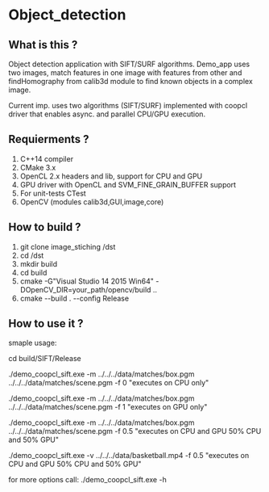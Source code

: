 # Object_detection
What is this ? 
--------------
Object detection application with SIFT/SURF algorithms. Demo_app uses two images, match features in one image with features from other and findHomography from calib3d module to find known objects in a complex image. 

Current imp. uses two algorithms (SIFT/SURF) implemented with coopcl driver that enables async. and parallel CPU/GPU execution. 

Requierments ?
---------------
1. C++14 compiler 
2. CMake 3.x
3. OpenCL 2.x headers and lib, support for CPU and GPU
3. GPU driver with OpenCL and SVM_FINE_GRAIN_BUFFER support
4. For unit-tests CTest
5. OpenCV (modules calib3d,GUI,image,core)

How to build ?
---------------
  1. git clone image_stiching /dst
  2. cd /dst
  3. mkdir build 
  4. cd build
  5. cmake -G"Visual Studio 14 2015 Win64" -DOpenCV_DIR=your_path/opencv/build ..
  6. cmake --build . --config Release

How to use it ?
----------------
smaple usage:

cd build/SIFT/Release

./demo_coopcl_sift.exe -m ../../../data/matches/box.pgm ../../../data/matches/scene.pgm -f 0 "executes on CPU only"

./demo_coopcl_sift.exe -m ../../../data/matches/box.pgm ../../../data/matches/scene.pgm -f 1 "executes on GPU only"

./demo_coopcl_sift.exe -m ../../../data/matches/box.pgm ../../../data/matches/scene.pgm -f 0.5 "executes on CPU and GPU 50% CPU and 50% GPU"

./demo_coopcl_sift.exe -v ../../../data/basketball.mp4 -f 0.5 "executes on CPU and GPU 50% CPU and 50% GPU"

for more options call: ./demo_coopcl_sift.exe -h


